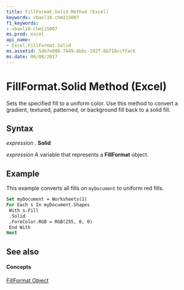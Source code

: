 ```yaml
---
title: FillFormat.Solid Method (Excel)
keywords: vbaxl10.chm115007
f1_keywords:
- vbaxl10.chm115007
ms.prod: excel
api_name:
- Excel.FillFormat.Solid
ms.assetid: 5db7e000-7449-6bbc-192f-8b718ccffac6
ms.date: 06/08/2017
---
```



# FillFormat.Solid Method (Excel)

Sets the specified fill to a uniform color. Use this method to convert a gradient, textured, patterned, or background fill back to a solid fill.


## Syntax

 _expression_ . **Solid**

 _expression_ A variable that represents a **FillFormat** object.


## Example

This example converts all fills on  `myDocument` to uniform red fills.


```vb
Set myDocument = Worksheets(1) 
For Each s In myDocument.Shapes 
 With s.Fill 
 .Solid 
 .ForeColor.RGB = RGB(255, 0, 0) 
 End With 
Next
```


## See also


#### Concepts


[FillFormat Object](Excel.FillFormat.md)

